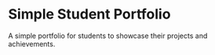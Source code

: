 Simple Student Portfolio
=====================

A simple portfolio for students to showcase their projects and achievements.